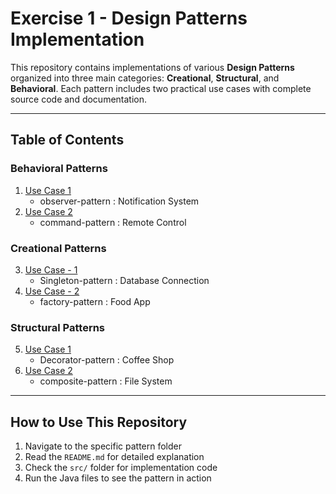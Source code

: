 # Exercise 1 - Design Patterns Implementation

This repository contains implementations of various **Design Patterns** organized into three main categories: **Creational**, **Structural**, and **Behavioral**. Each pattern includes two practical use cases with complete source code and documentation.

---

## Table of Contents


### Behavioral Patterns
1. [Use Case 1](#https://github.com/77hari01/EI-STUDY/tree/master/Design%20Patterns/Behavioural/Use%20Case%20-%201)
    - observer-pattern : Notification System
2. [Use Case 2](#command-pattern)
    - command-pattern : Remote Control

### Creational Patterns
3. [Use Case - 1 ](#singleton-pattern)
    - Singleton-pattern : Database Connection
4. [Use Case - 2](#factory-pattern)
    - factory-pattern : Food App

### Structural Patterns
5. [Use Case 1](#decorator-pattern)
    - Decorator-pattern : Coffee Shop
6. [Use Case 2](#composite-pattern)
    - composite-pattern : File System

---



## How to Use This Repository

1. Navigate to the specific pattern folder
2. Read the `README.md` for detailed explanation
3. Check the `src/` folder for implementation code
4. Run the Java files to see the pattern in action

